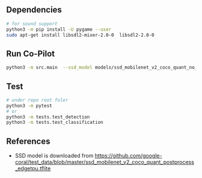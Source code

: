 ## Dependencies
```bash
# for sound support
python3 -m pip install -U pygame --user
sudo apt-get install libsdl2-mixer-2.0-0  libsdl2-2.0-0
```
## Run Co-Pilot
```bash
python3 -m src.main  --ssd_model models/ssd_mobilenet_v2_coco_quant_no_nms_edgetpu.tflite  --label models/coco_labels.txt --score_threshold 0.4 --traffic_light_classification_model models/traffic_light_edgetpu.tflite  --traffic_light_label models/traffic_light_labels.txt --blackbox_path=./
```

## Test
```bash
# under repo root foler
python3 -m pytest
# or
python3 -m tests.test_detection
python3 -m tests.test_classification
```

## References
* SSD model is downloaded from https://github.com/google-coral/test_data/blob/master/ssd_mobilenet_v2_coco_quant_postprocess_edgetpu.tflite
